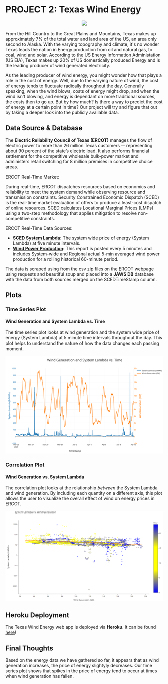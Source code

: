 # PROJECT 2: Texas Wind Energy

<p align="center"> <img src= "https://media.giphy.com/media/4sw6pWhQQBN5K/giphy.gif" </p>

From the Hill Country to the Great Plains and Mountains, Texas makes up approximately 7% of the total water and land area of the US, an area only second to Alaska. With the varying topography and climate, it's no wonder Texas leads the nation in Energy production from oil and natural gas, to coal, wind and solar. According to the US Energy Information Administation (US EIA), Texas makes up 20% of US domestically produced Energy and is the leading producer of wind generated electricity.

As the leading producer of wind energy, you might wonder how that plays a role in the cost of energy. Well, due to the varying nature of wind, the cost of energy tends to fluctuate radically throughout the day. Generally speaking, when the wind blows, costs of energy might drop, and when the wind isn't blowing, and energy is dependant on more traditional sources, the costs then to go up. But by how much? Is there a way to predict the cost of energy at a certain point in time? Our project will try and figure that out by taking a deeper look into the publicly available data.

## Data Source & Database

The **Electric Reliability Council of Texas (ERCOT)** manages the flow of electric power to more than 26 million Texas customers -- representing about 90 percent of the state’s electric load. It also performs financial settlement for the competitive wholesale bulk-power market and administers retail switching for 8 million premises in competitive choice areas. 

ERCOT Real-Time Market:

During real-time, ERCOT dispatches resources based on economics and reliability to meet the system demand while observing resource and transmission constraints. Security Constrained Economic Dispatch (SCED) is the real-time market evaluation of offers to produce a least-cost dispatch of online resources. SCED calculates Locational Marginal Prices (LMPs) using a two-step methodology that applies mitigation to resolve non-competitive constraints.

ERCOT Real-Time Data Sources:

- **[SCED System Lambda](http://mis.ercot.com/misapp/GetReports.do?reportTypeId=13114&reportTitle=SCED%20System%20Lambda&showHTMLView=&mimicKey):** The system wide price of energy (System Lambda) at five minute intervals.
- **[Wind Power Production](http://mis.ercot.com/misapp/GetReports.do?reportTypeId=13071&reportTitle=Wind%20Power%20Production%20-%20Actual%205-Minute%20Averaged%20Values&showHTMLView=&mimicKey):** This report is posted every 5 minutes and includes System-wide and Regional actual 5-min averaged wind power production for a rolling historical 60-minute period.

The data is scraped using from the csv zip files on the ERCOT webpage using requests and beautiful soup and placed into a **JAWS DB** database with the data from both sources merged on the SCEDTimeStamp column.

## Plots

### Time Series Plot

#### Wind Generation and System Lambda vs. Time

The time series plot looks at wind generation and the system wide price of energy (System Lambda) at 5 minute time intervals throughout the day. This plot helps to understand the nature of how the data changes each passing moment.

<img src= "/static/images/timeseries.png">

### Correlation Plot

#### Wind Generation vs. System Lambda

The correlation plot looks at the relationship *between* the System Lambda and wind generation. By including each quantity on a different axis, this plot allows the user to visualize the overall effect of wind on energy prices in ERCOT.

<img src= "/static/images/correlation.png">

## Heroku Deployment

The Texas Wind Energy web app is deployed via **Heroku**. It can be found [here](https://yeeaa-project-2.herokuapp.com/)!

## Final Thoughts

Based on the energy data we have gathered so far, it appears that as wind generation increases, the price of energy slightyly decreases. Our time series plot shows that spikes in the price of energy tend to occur at times when wind generation has fallen.
